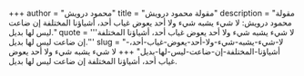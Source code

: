 +++
author = "محمود درويش"
title = "مقولة محمود درويش"
description = "مقولة محمود درويش: لا شيء يشبه شيء ولا أحد يعوض غياب أحد، أشياؤنا المختلفة إن ضاعت ليس لها بديل."
quote = '''لا شيء يشبه شيء ولا أحد يعوض غياب أحد، أشياؤنا المختلفة إن ضاعت ليس لها بديل.'''
slug = "لا-شيء-يشبه-شيء-ولا-أحد-يعوض-غياب-أحد،-أشياؤنا-المختلفة-إن-ضاعت-ليس-لها-بديل"
+++
لا شيء يشبه شيء ولا أحد يعوض غياب أحد، أشياؤنا المختلفة إن ضاعت ليس لها بديل.
